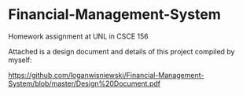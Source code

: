 # Financial-Management-System
Homework assignment at UNL in CSCE 156


Attached is a design document and details of this project compiled by myself:

https://github.com/loganwisniewski/Financial-Management-System/blob/master/Design%20Document.pdf
